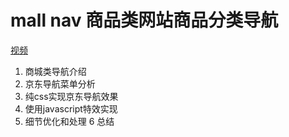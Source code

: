 # mall nav 商品类网站商品分类导航

[视频](http://www.imooc.com/learn/174)

1. 商城类导航介绍
2. 京东导航菜单分析
3. 纯css实现京东导航效果
4. 使用javascript特效实现
5. 细节优化和处理
6 总结